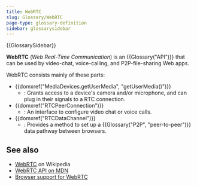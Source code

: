 ```yaml
---
title: WebRTC
slug: Glossary/WebRTC
page-type: glossary-definition
sidebar: glossarysidebar
---
```


{{GlossarySidebar}}

**WebRTC** (_Web Real-Time Communication_) is an {{Glossary("API")}} that can be used by video-chat, voice-calling, and P2P-file-sharing Web apps.

WebRTC consists mainly of these parts:

- {{domxref("MediaDevices.getUserMedia", "getUserMedia()")}}
  - : Grants access to a device's camera and/or microphone, and can plug in their signals to a RTC connection.
- {{domxref("RTCPeerConnection")}}
  - : An interface to configure video chat or voice calls.
- {{domxref("RTCDataChannel")}}
  - : Provides a method to set up a {{Glossary("P2P", "peer-to-peer")}} data pathway between browsers.

## See also

- [WebRTC](https://en.wikipedia.org/wiki/WebRTC) on Wikipedia
- [WebRTC API on MDN](/en-US/docs/Web/API/WebRTC_API)
- [Browser support for WebRTC](https://caniuse.com/rtcpeerconnection)
